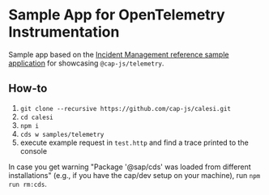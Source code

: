 # Sample App for OpenTelemetry Instrumentation

Sample app based on the [Incident Management reference sample application](https://github.com/cap-js/incidents-app) for showcasing `@cap-js/telemetry`.

## How-to

1. `git clone --recursive https://github.com/cap-js/calesi.git`
1. `cd calesi`
1. `npm i`
1. `cds w samples/telemetry`
1. execute example request in `test.http` and find a trace printed to the console

In case you get warning "Package '@sap/cds' was loaded from different installations" (e.g., if you have the cap/dev setup on your machine), run `npm run rm:cds`.
